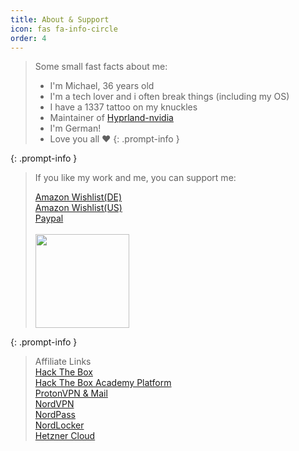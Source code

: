 ```yaml
---
title: About & Support
icon: fas fa-info-circle
order: 4
---
```


> Some small fast facts about me: 
> * I'm Michael, 36 years old
> * I'm a tech lover  and i often break  things (including my OS)
> * I have a 1337 tattoo on my knuckles
> * Maintainer of [Hyprland-nvidia](https://aur.archlinux.org/packages/hyprland-nvidia)
> * I'm German!
> * Love you all ❤️
{: .prompt-info }



{: .prompt-info }

> If you like my work and me, you can support me:
>
>[Amazon Wishlist(DE)](https://www.amazon.de/hz/wishlist/ls/YN7CENNUSLWM)<br>[Amazon Wishlist(US)](https://www.amazon.com/hz/wishlist/ls/2B1F1V4ED5THR/)
><br>[Paypal](https://paypal.me/mickhat)<br>
><br>[<img src="https://www.buymeacoffee.com/assets/img/custom_images/orange_img.png" width="150" height="150">](https://www.buymeacoffee.com/Mickhat)

{: .prompt-info }

> Affiliate Links
><br>[Hack The Box](https://affiliate.hackthebox.com/mickhat1337)
><br>[Hack The Box Academy Platform](https://affiliate.hackthebox.com/mickhat)
><br>[ProtonVPN & Mail](https://go.getproton.me/aff_c?offer_id=26&aff_id=6129)
><br>[NordVPN](https://go.nordvpn.net/aff_c?offer_id=15&aff_id=93056&url_id=902)
><br>[NordPass](https://go.nordpass.io/aff_c?offer_id=488&aff_id=93056&url_id=9356)
><br>[NordLocker](https://go.nordlocker.net/aff_c?offer_id=489&aff_id=93056&url_id=14794)
><br>[Hetzner Cloud](https://hetzner.cloud/?ref=rVvygaZ05Y6e)<br>

